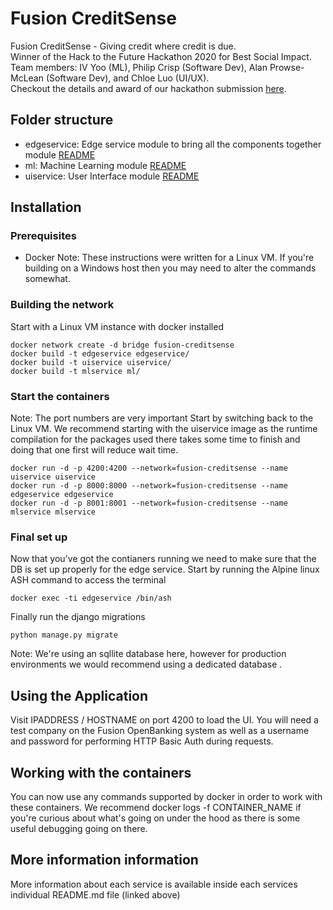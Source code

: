 # Fusion CreditSense
Fusion CreditSense - Giving credit where credit is due.<br> 
Winner of the Hack to the Future Hackathon 2020 for Best Social Impact. <br>
Team members: IV Yoo (ML), Philip Crisp (Software Dev), Alan Prowse-McLean (Software Dev), and Chloe Luo (UI/UX).<br>
Checkout the details and award of our hackathon submission <a href="https://devpost.com/software/fusion-creditsense">here</a>.



## Folder structure
- edgeservice: Edge service module to bring all the components together module [README](./edgeservice/README.md)
- ml: Machine Learning module [README](./ml/README.md)
- uiservice: User Interface module [README](./uiservice/README.md)

## Installation

### Prerequisites
* Docker
Note: These instructions were written for a Linux VM. If you're building on a Windows host then you may need to alter the commands somewhat.

### Building the network
Start with a Linux VM instance with docker installed
~~~
docker network create -d bridge fusion-creditsense
docker build -t edgeservice edgeservice/
docker build -t uiservice uiservice/
docker build -t mlservice ml/
~~~

### Start the containers
Note: The port numbers are very important
Start by switching back to the Linux VM.
We recommend starting with the uiservice image as the runtime compilation for the packages used there takes some time to finish and doing that one first will reduce wait time.
~~~
docker run -d -p 4200:4200 --network=fusion-creditsense --name uiservice uiservice
docker run -d -p 8000:8000 --network=fusion-creditsense --name edgeservice edgeservice
docker run -d -p 8001:8001 --network=fusion-creditsense --name mlservice mlservice
~~~

### Final set up
Now that you've got the contianers running we need to make sure that the DB is set up properly for the edge service.
Start by running the Alpine linux ASH command to access the terminal
~~~
docker exec -ti edgeservice /bin/ash
~~~
Finally run the django migrations
~~~
python manage.py migrate
~~~
Note: We're using an sqllite database here, however for production environments we would recommend using a dedicated database .

## Using the Application
Visit IPADDRESS / HOSTNAME on port 4200 to load the UI.
You will need a test company on the Fusion OpenBanking system as well as a username and password for performing HTTP Basic Auth during requests.

## Working with the containers
You can now use any commands supported by docker in order to work with these containers.
We recommend docker logs -f CONTAINER_NAME if you're curious about what's going on under the hood as there is some useful debugging going on there.

## More information information
More  information about each service is available inside each services individual README.md file (linked above)
